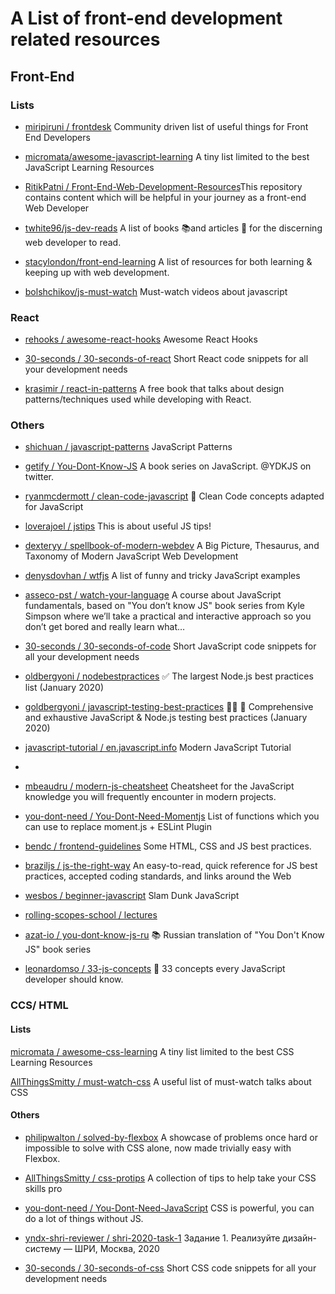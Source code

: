 # A List of front-end development related resources

## Front-End

### Lists

- [miripiruni / frontdesk](https://github.com/miripiruni/frontdesk)
  Community driven list of useful things for Front End Developers

- [micromata/awesome-javascript-learning](https://github.com/micromata/awesome-javascript-learning) A tiny list limited to the best JavaScript Learning Resources

- [RitikPatni / Front-End-Web-Development-Resources](https://github.com/RitikPatni/Front-End-Web-Development-Resources)This repository contains content which will be helpful in your journey as a front-end Web Developer

- [twhite96/js-dev-reads](https://github.com/twhite96/js-dev-reads) A list of books 📚and articles 📝 for the discerning web developer to read.

- [stacylondon/front-end-learning](https://github.com/stacylondon/front-end-learning) A list of resources for both learning & keeping up with web development.

- [bolshchikov/js-must-watch](https://github.com/bolshchikov/js-must-watch) Must-watch videos about javascript

### React

- [rehooks / awesome-react-hooks](https://github.com/rehooks/awesome-react-hooks) Awesome React Hooks

- [30-seconds / 30-seconds-of-react](https://github.com/30-seconds/30-seconds-of-react) Short React code snippets for all your development needs

- [krasimir / react-in-patterns](https://github.com/krasimir/react-in-patterns) A free book that talks about design patterns/techniques used while developing with React.

### Others

- [shichuan / javascript-patterns](https://github.com/shichuan/javascript-patterns) JavaScript Patterns

- [getify / You-Dont-Know-JS](https://github.com/getify/You-Dont-Know-JS) A book series on JavaScript. @YDKJS on twitter.

- [ryanmcdermott / clean-code-javascript](https://github.com/ryanmcdermott/clean-code-javascript) 🛁 Clean Code concepts adapted for JavaScript

- [loverajoel / jstips](https://github.com/loverajoel/jstips) This is about useful JS tips!

- [dexteryy / spellbook-of-modern-webdev](https://github.com/dexteryy/spellbook-of-modern-webdev) A Big Picture, Thesaurus, and Taxonomy of Modern JavaScript Web Development

- [denysdovhan / wtfjs](https://github.com/denysdovhan/wtfjs) A list of funny and tricky JavaScript examples

- [asseco-pst / watch-your-language](https://github.com/asseco-pst/watch-your-language) A course about JavaScript fundamentals, based on "You don’t know JS" book series from Kyle Simpson where we’ll take a practical and interactive approach so you don’t get bored and really learn what…

- [30-seconds / 30-seconds-of-code](https://github.com/30-seconds/30-seconds-of-code) Short JavaScript code snippets for all your development needs

- [oldbergyoni / nodebestpractices](https://github.com/goldbergyoni/nodebestpractices) ✅ The largest Node.js best practices list (January 2020)

- [goldbergyoni / javascript-testing-best-practices](https://github.com/goldbergyoni/javascript-testing-best-practices) 📗🌐 🚢 Comprehensive and exhaustive JavaScript & Node.js testing best practices (January 2020)

- [javascript-tutorial / en.javascript.info](https://github.com/javascript-tutorial/en.javascript.info) Modern JavaScript Tutorial
-
- [mbeaudru / modern-js-cheatsheet](https://github.com/mbeaudru/modern-js-cheatsheet) Cheatsheet for the JavaScript knowledge you will frequently encounter in modern projects.

- [you-dont-need / You-Dont-Need-Momentjs](https://github.com/you-dont-need/You-Dont-Need-Momentjs) List of functions which you can use to replace moment.js + ESLint Plugin

- [bendc / frontend-guidelines](https://github.com/bendc/frontend-guidelines) Some HTML, CSS and JS best practices.

- [braziljs / js-the-right-way](https://github.com/braziljs/js-the-right-way) An easy-to-read, quick reference for JS best practices, accepted coding standards, and links around the Web

- [wesbos / beginner-javascript](https://github.com/wesbos/beginner-javascript) Slam Dunk JavaScript

- [rolling-scopes-school / lectures](https://github.com/rolling-scopes-school/lectures)

- [azat-io / you-dont-know-js-ru](https://github.com/azat-io/you-dont-know-js-ru) 📚 Russian translation of "You Don't Know JS" book series

- [leonardomso / 33-js-concepts](https://github.com/leonardomso/33-js-concepts) 📜 33 concepts every JavaScript developer should know.

### CCS/ HTML

#### Lists

[micromata / awesome-css-learning](https://github.com/micromata/awesome-css-learning) A tiny list limited to the best CSS Learning Resources

[AllThingsSmitty / must-watch-css](https://github.com/AllThingsSmitty/must-watch-css) A useful list of must-watch talks about CSS

#### Others

- [philipwalton / solved-by-flexbox](https://github.com/philipwalton/solved-by-flexbox) A showcase of problems once hard or impossible to solve with CSS alone, now made trivially easy with Flexbox.

- [AllThingsSmitty / css-protips](https://github.com/AllThingsSmitty/css-protips) A collection of tips to help take your CSS skills pro

- [you-dont-need / You-Dont-Need-JavaScript](https://github.com/you-dont-need/You-Dont-Need-JavaScript) CSS is powerful, you can do a lot of things without JS.
- [yndx-shri-reviewer / shri-2020-task-1](https://github.com/yndx-shri-reviewer/shri-2020-task-1) Задание 1. Реализуйте дизайн-систему — ШРИ, Москва, 2020

- [30-seconds / 30-seconds-of-css](https://github.com/30-seconds/30-seconds-of-css) Short CSS code snippets for all your development needs
